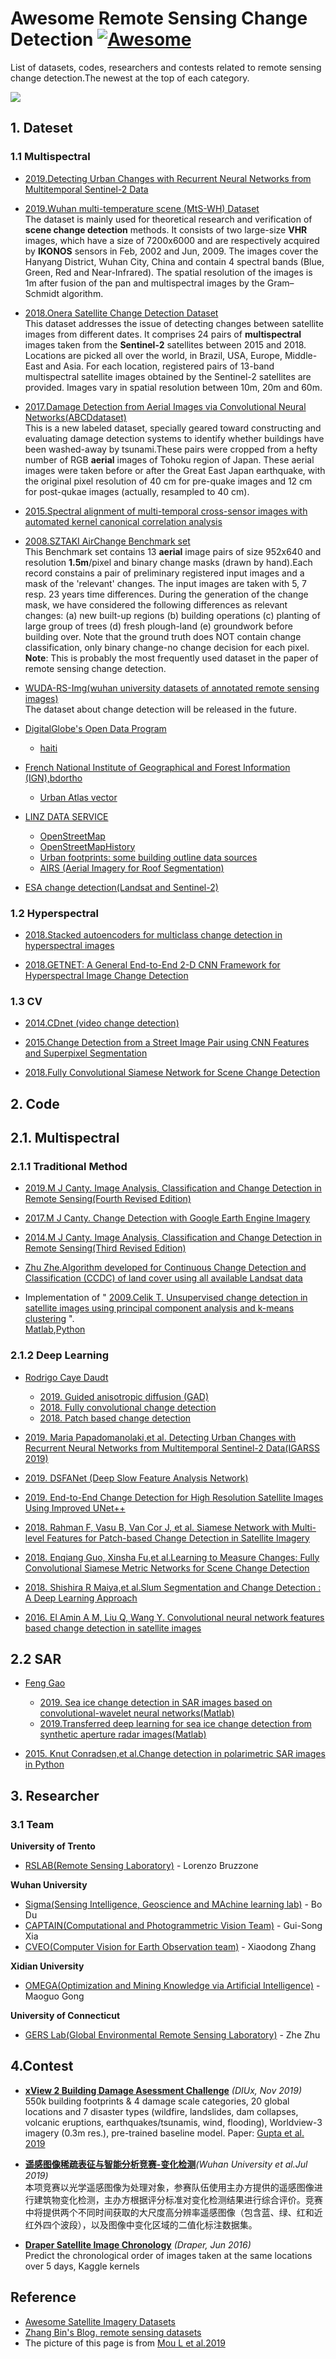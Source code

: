 # Awesome Remote Sensing Change Detection [![Awesome](https://awesome.re/badge-flat.svg)](https://awesome.re)

List of datasets, codes, researchers and contests related to remote sensing change detection.The newest at the top of each category.

![](/2018.recurrent&#32;convolutional&#32;neural&#32;network.jpg)



## 1. Dateset

### 1.1 Multispectral 

- [2019.Detecting Urban Changes with Recurrent Neural Networks from Multitemporal Sentinel-2 Data](https://github.com/granularai/ChangeDetection)
  
- [2019.Wuhan multi-temperature scene (MtS-WH) Dataset](http://sigma.whu.edu.cn/newspage.php?q=2019_03_26)   
The dataset is mainly used for theoretical research and verification of **scene change detection** methods. It consists of two large-size **VHR** images, which have a size of 7200x6000 and are respectively acquired by **IKONOS** sensors in Feb, 2002 and Jun, 2009. The images cover the Hanyang District, Wuhan City, China and contain 4 spectral bands (Blue, Green, Red and Near-Infrared). The spatial resolution of the images is 1m after fusion of the pan and multispectral images by the Gram–Schmidt algorithm.

- [2018.Onera Satellite Change Detection Dataset](https://rcdaudt.github.io/oscd/)   
This dataset addresses the issue of detecting changes between satellite images from different dates. It comprises 24 pairs of **multispectral** images taken from the **Sentinel-2** satellites between 2015 and 2018. Locations are picked all over the world, in Brazil, USA, Europe, Middle-East and Asia. For each location, registered pairs of 13-band multispectral satellite images obtained by the Sentinel-2 satellites are provided. Images vary in spatial resolution between 10m, 20m and 60m.

- [2017.Damage Detection from Aerial Images via Convolutional Neural Networks(ABCDdataset)](https://github.com/gistairc/ABCDdataset)   
This is a new labeled dataset, specially geared toward constructing and evaluating damage detection systems to identify whether buildings have been washed-away by tsunami.These pairs were cropped from a hefty number of RGB **aerial** images of Tohoku region of Japan. These aerial images were taken before or after the Great East Japan earthquake, with the original pixel resolution of 40 cm for pre-quake images and 12 cm for post-qukae images (actually, resampled to 40 cm).

- [2015.Spectral alignment of multi-temporal cross-sensor images with automated kernel canonical correlation analysis](https://sites.google.com/site/michelevolpiresearch/codes/cross-sensor) 

- [2008.SZTAKI AirChange Benchmark set](http://web.eee.sztaki.hu/remotesensing/airchange_benchmark.html)   
This Benchmark set contains 13 **aerial** image pairs of size 952x640 and resolution **1.5m**/pixel and binary change masks (drawn by hand).Each record constains a pair of preliminary registered input images and a mask of the 'relevant' changes. The input images are taken with 5, 7 resp. 23 years time differences. During the generation of the change mask, we have considered the following differences as relevant changes: (a) new built-up regions (b) building operations (c) planting of large group of trees (d) fresh plough-land (e) groundwork before building over. Note that the ground truth does NOT contain change classification, only binary change-no change decision for each pixel.   
**Note**: This is probably the most frequently used dataset in the paper of remote sensing change detection.

- [WUDA-RS-Img(wuhan university datasets of annotated remote sensing images)](http://captain.whu.edu.cn/WUDA-RSImg/index.html)   
The dataset about change detection will be released in the future.

- [DigitalGlobe's Open Data Program](https://www.digitalglobe.com/opendata/all-events)
    - [haiti](https://www.digitalglobe.com/ecosystem/open-data/haiti)

- [French National Institute of Geographical and Forest Information (IGN),bdortho](http://professionnels.ign.fr/bdortho)  
  - [Urban Atlas vector](https//www.eea.europa.eu/data-and-maps/data/urban-atlas)

- [LINZ DATA SERVICE](https://data.linz.govt.nz/)
    - [OpenStreetMap](https://extract.bbbike.org/)
    - [OpenStreetMapHistory](https://download.geofabrik.de/australia-oceania/new-zealand.html#)
    - [Urban footprints: some building outline data sources](http://www.undertheraedar.com/2015/07/urban-footprints-some-building-outline.html)
    - [AIRS (Aerial Imagery for Roof Segmentation)](https://www.airs-dataset.com/)

- [ESA change detection(Landsat and Sentinel-2)](https://earth.esa.int/web/earth-watching/change-detection)


### 1.2 Hyperspectral 

- [2018.Stacked autoencoders for multiclass change detection in hyperspectral images](https://citius.usc.es/investigacion/datasets/hyperspectral-change-detection-dataset)

- [2018.GETNET: A General End-to-End 2-D CNN Framework for Hyperspectral Image Change Detection](https://drive.google.com/file/d/1cWy6KqE0rymSk5-ytqr7wM1yLMKLukfP/view)


### 1.3 CV

- [2014.CDnet (video change detection)](http://changedetection.net/)

- [2015.Change Detection from a Street Image Pair using CNN Features and Superpixel Segmentation](http://www.vision.is.tohoku.ac.jp/us/research/4d_city_modeling/pano_cd_dataset/)

- [2018.Fully Convolutional Siamese Network for Scene Change Detection](https://github.com/gmayday1997/SceneChangeDet)



## 2. Code

## 2.1. Multispectral

### 2.1.1 Traditional Method 

- [2019.M J Canty. Image Analysis, Classification and Change Detection in Remote Sensing(Fourth Revised Edition)](https://github.com/mortcanty/CRC4Docker)

- [2017.M J Canty. Change Detection with Google Earth Engine Imagery](https://github.com/mortcanty/earthengine)

- [2014.M J Canty. Image Analysis, Classification and Change Detection in Remote Sensing(Third Revised Edition)](https://github.com/mortcanty/CRCPython)

- [Zhu Zhe.Algorithm developed for Continuous Change Detection and Classification (CCDC) of land cover using all available Landsat data](https://github.com/GERSL/CCDC)

- Implementation of " [2009.Celik T. Unsupervised change detection in satellite images using principal component analysis and k-means clustering](https://ieeexplore.ieee.org/abstract/document/5196726/) ".  
[Matlab](https://github.com/rulixiang/ChangeDetectionPCAKmeans),[Python](https://github.com/abhijeet3922/Change-Detection-in-Satellite-Imagery)


### 2.1.2 Deep Learning

- [Rodrigo Caye Daudt](https://rcdaudt.github.io/)
  - [2019. Guided anisotropic diffusion (GAD) ](https://github.com/rcdaudt/guided_anisotropic_diffusion)
  - [2018. Fully convolutional change detection](https://github.com/rcdaudt/fully_convolutional_change_detection)
  - [2018. Patch based change detection](https://github.com/rcdaudt/patch_based_change_detection)

- [2019. Maria Papadomanolaki,et al. Detecting Urban Changes with Recurrent Neural Networks from Multitemporal Sentinel-2 Data(IGARSS 2019)](https://github.com/granularai/ChangeDetection)

- [2019. DSFANet (Deep Slow Feature Analysis Network)](https://github.com/rulixiang/DSFANet)

- [2019. End-to-End Change Detection for High Resolution Satellite Images Using Improved UNet++](https://github.com/daifeng2016/End-to-end-CD-for-VHR-satellite-image)

- [2018. Rahman F, Vasu B, Van Cor J, et al. Siamese Network with Multi-level Features for Patch-based Change Detection in Satellite Imagery](https://github.com/vbhavank/Siamese-neural-network-for-change-detection)

- [2018. Enqiang Guo, Xinsha Fu,et al.Learning to Measure Changes: Fully Convolutional Siamese Metric Networks for Scene Change Detection](https://github.com/gmayday1997/SceneChangeDet)

- [2018. Shishira R Maiya,et al.Slum Segmentation and Change Detection : A Deep Learning Approach](https://github.com/cbsudux/Mumbai-slum-segmentation)

- [2016. El Amin A M, Liu Q, Wang Y. Convolutional neural network features based change detection in satellite images](https://github.com/vbhavank/Unstructured-change-detection-using-CNN)



## 2.2 SAR
- [Feng Gao](https://summitgao.github.io/)
  - [2019. Sea ice change detection in SAR images based on convolutional-wavelet neural networks(Matlab)](https://github.com/summitgao/SAR_Change_Detection_CWNN)
  - [2019.Transferred deep learning for sea ice change detection from synthetic aperture radar images(Matlab)](https://github.com/summitgao/SAR-Change-Detection-MLFN)

- [2015. Knut Conradsen,et al.Change detection in polarimetric SAR images in Python](https://github.com/fouronnes/SAR-change-detection)



## 3. Researcher

### 3.1 Team

**University of Trento**
- [RSLAB(Remote Sensing Laboratory)](https://rslab.disi.unitn.it/people/) - Lorenzo Bruzzone 
  
**Wuhan University**
- [Sigma(Sensing Intelligence, Geoscience and MAchine learning lab)](http://sigma.whu.edu.cn/index.php) - Bo Du
- [CAPTAIN(Computational and Photogrammetric Vision Team)](http://captain.whu.edu.cn/index.html) - Gui-Song Xia
- [CVEO(Computer Vision for Earth Observation team)](https://cveo.github.io/) - Xiaodong Zhang 

**Xidian University**
- [OMEGA(Optimization and Mining Knowledge via Artificial Intelligence)](http://web.xidian.edu.cn/mggong/index.html) - Maoguo Gong

**University of Connecticut**
- [GERS Lab(Global Environmental Remote Sensing Laboratory)](https://gerslab.uconn.edu/) - Zhe Zhu



## 4.Contest

- [**xView 2 Building Damage Asessment Challenge**](https://xview2.org) *(DIUx, Nov 2019)*  
550k building footprints & 4 damage scale categories, 20 global locations and 7 disaster types (wildfire, landslides, dam collapses, volcanic eruptions, earthquakes/tsunamis, wind, flooding), Worldview-3 imagery (0.3m res.), pre-trained baseline model. Paper: [Gupta et al. 2019](http://openaccess.thecvf.com/content_CVPRW_2019/html/cv4gc/Gupta_Creating_xBD_A_Dataset_for_Assessing_Building_Damage_from_Satellite_CVPRW_2019_paper.html)

- [**遥感图像稀疏表征与智能分析竞赛-变化检测**](http://rscup.bjxintong.com.cn/#/theme/4)*(Wuhan University et al.Jul 2019)*     
本项竞赛以光学遥感图像为处理对象，参赛队伍使用主办方提供的遥感图像进行建筑物变化检测，主办方根据评分标准对变化检测结果进行综合评价。竞赛中将提供两个不同时间获取的大尺度高分辨率遥感图像（包含蓝、绿、红和近红外四个波段），以及图像中变化区域的二值化标注数据集。   

- [**Draper Satellite Image Chronology**](https://www.kaggle.com/c/draper-satellite-image-chronology) *(Draper, Jun 2016)*  
Predict the chronological order of images taken at the same locations over 5 days, Kaggle kernels



## Reference
- [Awesome Satellite Imagery Datasets](https://github.com/chrieke/awesome-satellite-imagery-datasets)
- [Zhang Bin's Blog. remote sensing datasets](https://zhangbin0917.github.io/2018/06/12/%E9%81%A5%E6%84%9F%E6%95%B0%E6%8D%AE%E9%9B%86/)
- The picture of this page is from [Mou L et al.2019](https://ieeexplore.ieee.org/document/8541102)
  


